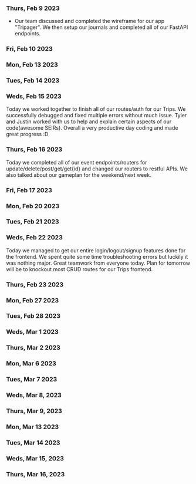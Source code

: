 ### Thurs, Feb 9 2023

- Our team discussed and completed the wireframe for our app "Tripager". We then setup our journals and completed all of our FastAPI endpoints.

### Fri, Feb 10 2023

### Mon, Feb 13 2023

### Tues, Feb 14 2023

### Weds, Feb 15 2023
Today we worked together to finish all of our routes/auth for our Trips. We successfully debugged and fixed multiple errors without much issue. Tyler and Justin worked with us to help and explain certain aspects of our code(awesome SEIRs). Overall a very productive day coding and made great progress :D
### Thurs, Feb 16 2023
Today we completed all of our event endpoints/routers for update/delete/post/get/get{id} and changed our routers to restful APIs. We also talked about our gameplan for the weekend/next week.
### Fri, Feb 17 2023

### Mon, Feb 20 2023

### Tues, Feb 21 2023

### Weds, Feb 22 2023
Today we managed to get our entire login/logout/signup features done for the frontend. We spent quite some time troubleshooting errors but luckily it was nothing major. Great teamwork from everyone today. Plan for tomorrow will be to knockout most CRUD routes for our Trips frontend.
### Thurs, Feb 23 2023

### Mon, Feb 27 2023

### Tues, Feb 28 2023

### Weds, Mar 1 2023

### Thurs, Mar 2 2023

### Mon, Mar 6 2023

### Tues, Mar 7 2023

### Weds, Mar 8, 2023

### Thurs, Mar 9, 2023

### Mon, Mar 13 2023

### Tues, Mar 14 2023

### Weds, Mar 15, 2023

### Thurs, Mar 16, 2023
